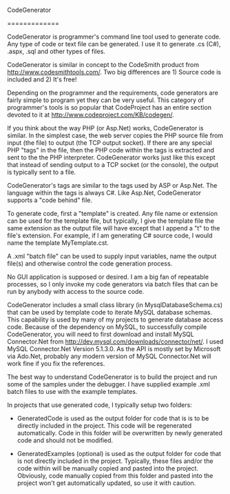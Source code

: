 CodeGenerator

=============

CodeGenerator is programmer's command line tool used to generate code. Any type of code or text file can be generated. I use it to generate .cs (C#), .aspx, .sql and other types of files. 

CodeGenerator is similar in concept to the CodeSmith product from http://www.codesmithtools.com/. Two big differences are 1) Source code is included and 2) It's free! 

Depending on the programmer and the requirements, code generators are fairly simple to program yet they can be very useful. This category of programmer's tools is so popular that CodeProject has an entire section devoted to it at http://www.codeproject.com/KB/codegen/. 

If you think about the way PHP (or Asp.Net) works, CodeGenerator is similar. In the simplest case, the web server copies the PHP source file from input (the file) to output (the TCP output socket). If there are any special PHP "tags" in the file, then the PHP code within the tags is extracted and sent to the the PHP interpreter. CodeGenerator works just like this except that instead of sending output to a TCP socket (or the console), the output is typically sent to a file.

CodeGenerator's tags are similar to the tags used by ASP or Asp.Net. The language within the tags is always C#. Like Asp.Net, CodeGenerator supports a "code behind" file. 

To generate code, first a "template" is created. Any file name or extension can be used for the template file, but typically, I give the template file the same extension as the output file will have except that I append a "t" to the file's extension. For example, if I am generating C# source code, I would name the template MyTemplate.cst.

A .xml "batch file" can be used to supply input variables, name the output file(s) and otherwise control the code generation process. 

No GUI application is supposed or desired. I am a big fan of repeatable processes, so I only invoke my code generators via batch files that can be run by anybody with access to the source code.

CodeGenerator includes a small class library (in MysqlDatabaseSchema.cs) that can be used by template code to iterate MySQL database schemas. This capability is used by many of my projects to generate database access code. Because of the dependency on MySQL, to successfully compile CodeGenerator, you will need to first download and install MySQL Connector.Net from http://dev.mysql.com/downloads/connector/net/. I used MySQL Connector.Net Version 5.1.3.0. As the API is mostly set by Microsoft via Ado.Net, probably any modern version of MySQL Connector.Net will work fine if you fix the references.

The best way to understand CodeGenerator is to build the project and run some of the samples under the debugger. I have supplied example .xml batch files to use with the example templates. 

In projects that use generated code, I typically setup two folders: 

- GeneratedCode is used as the output folder for code that is is to be directly included in the project. This code will be regenerated automatically. Code in this folder will be overwritten by newly generated code and should not be modified.

- GeneratedExamples (optional) is used as the output folder for code that is not directly included in the project. Typically, these files and/or the code within will be manually copied and pasted into the project. Obviously, code manually copied from this folder and pasted into the project won't get automatically updated, so use it with caution. 
